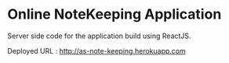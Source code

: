 # Online NoteKeeping Application

Server side code for the application build using ReactJS.

Deployed URL :
<http://as-note-keeping.herokuapp.com>
